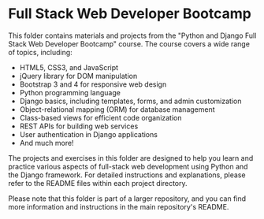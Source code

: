 # Full Stack Web Developer Bootcamp

This folder contains materials and projects from the "Python and Django Full Stack Web Developer Bootcamp" course. The course covers a wide range of topics, including:

- HTML5, CSS3, and JavaScript
- jQuery library for DOM manipulation
- Bootstrap 3 and 4 for responsive web design
- Python programming language
- Django basics, including templates, forms, and admin customization
- Object-relational mapping (ORM) for database management
- Class-based views for efficient code organization
- REST APIs for building web services
- User authentication in Django applications
- And much more!

The projects and exercises in this folder are designed to help you learn and practice various aspects of full-stack web development using Python and the Django framework. For detailed instructions and explanations, please refer to the README files within each project directory.

Please note that this folder is part of a larger repository, and you can find more information and instructions in the main repository's README.
